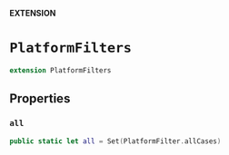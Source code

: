 **EXTENSION**

# `PlatformFilters`
```swift
extension PlatformFilters
```

## Properties
### `all`

```swift
public static let all = Set(PlatformFilter.allCases)
```
